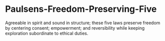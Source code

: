 # Paulsens-Freedom-Preserving-Five
Agreeable in spirit and sound in structure; these five laws preserve freedom by centering consent; empowerment; and reversibility while keeping exploration subordinate to ethical duties.

